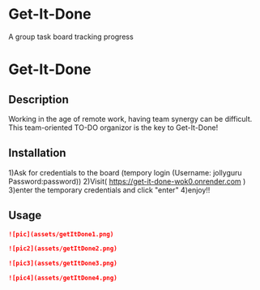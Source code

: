 # Get-It-Done
A group task board tracking progress
# Get-It-Done

## Description
Working in the age of remote work, having team synergy can be difficult. This team-oriented TO-DO organizor is the key to Get-It-Done!

## Installation

1)Ask for credentials to the board (tempory login (Username: jollyguru  Password:password))
2)Visit( https://get-it-done-wok0.onrender.com )
3)enter the temporary credentials and click "enter"
4)enjoy!!

## Usage

```md
![pic](assets/getItDone1.png)
```

```md
![pic2](assets/getItDone2.png)
```

```md
![pic3](assets/getItDone3.png)
```

```md
![pic4](assets/getItDone4.png)
```

